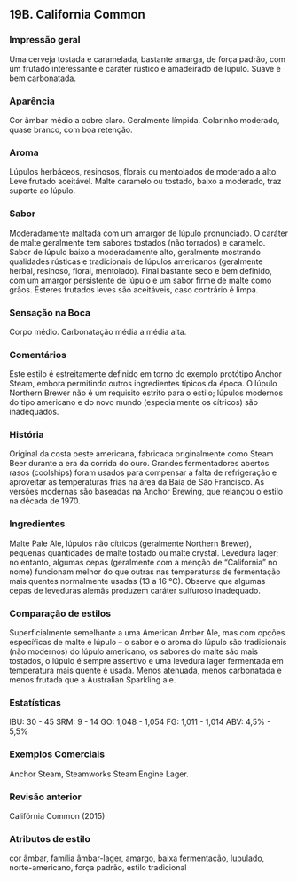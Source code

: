 ## 19B. California Common

### Impressão geral

Uma cerveja tostada e caramelada, bastante amarga, de força padrão, com um frutado interessante e caráter rústico e amadeirado de lúpulo. Suave e bem carbonatada.

### Aparência

Cor âmbar médio a cobre claro. Geralmente límpida. Colarinho moderado, quase branco, com boa retenção.

### Aroma

Lúpulos herbáceos, resinosos, florais ou mentolados de moderado a alto. Leve frutado aceitável. Malte caramelo ou tostado, baixo a moderado, traz suporte ao lúpulo.

### Sabor

Moderadamente maltada com um amargor de lúpulo pronunciado. O caráter de malte geralmente tem sabores tostados (não torrados) e caramelo. Sabor de lúpulo baixo a moderadamente alto, geralmente mostrando qualidades rústicas e tradicionais de lúpulos americanos (geralmente herbal, resinoso, floral, mentolado). Final bastante seco e bem definido, com um amargor persistente de lúpulo e um sabor firme de malte como grãos. Ésteres frutados leves são aceitáveis, caso contrário é limpa.

### Sensação na Boca

Corpo médio. Carbonatação média a média alta.

### Comentários

Este estilo é estreitamente definido em torno do exemplo protótipo Anchor Steam, embora permitindo outros ingredientes típicos da época. O lúpulo Northern Brewer não é um requisito estrito para o estilo; lúpulos modernos do tipo americano e do novo mundo (especialmente os cítricos) são inadequados.

### História

Original da costa oeste americana, fabricada originalmente como Steam Beer durante a era da corrida do ouro. Grandes fermentadores abertos rasos (coolships) foram usados ​para compensar a falta de refrigeração e aproveitar as temperaturas frias na área da Baía de São Francisco. As versões modernas são baseadas na Anchor Brewing, que relançou o estilo na década de 1970.

### Ingredientes

Malte Pale Ale, lúpulos não cítricos (geralmente Northern Brewer), pequenas quantidades de malte tostado ou malte crystal. Levedura lager; no entanto, algumas cepas (geralmente com a menção de “California” no nome) funcionam melhor do que outras nas temperaturas de fermentação mais quentes normalmente usadas (13 a 16 °C). Observe que algumas cepas de leveduras alemãs produzem caráter sulfuroso inadequado.

### Comparação de estilos

Superficialmente semelhante a uma American Amber Ale, mas com opções específicas de malte e lúpulo – o sabor e o aroma do lúpulo são tradicionais (não modernos) do lúpulo americano, os sabores do malte são mais tostados, o lúpulo é sempre assertivo e uma levedura lager fermentada em temperatura mais quente é usada. Menos atenuada, menos carbonatada e menos frutada que a Australian Sparkling ale.

### Estatísticas

IBU: 30 - 45
SRM: 9 - 14
GO: 1,048 - 1,054
FG: 1,011 - 1,014
ABV: 4,5% - 5,5%

### Exemplos Comerciais

Anchor Steam, Steamworks Steam Engine Lager.

### Revisão anterior

Califórnia Common (2015)

### Atributos de estilo

cor âmbar, família âmbar-lager, amargo, baixa fermentação, lupulado, norte-americano, força padrão, estilo tradicional